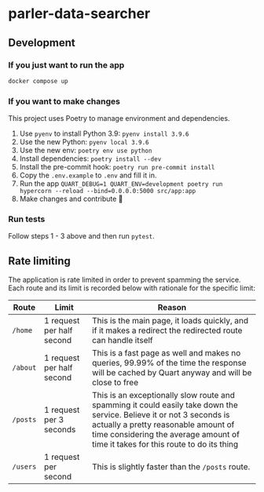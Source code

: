 # parler-data-searcher

## Development

### If you just want to run the app

```sh
docker compose up
```

### If you want to make changes

This project uses Poetry to manage environment and dependencies.

1. Use `pyenv` to install Python 3.9: `pyenv install 3.9.6`
1. Use the new Python: `pyenv local 3.9.6`
1. Use the new env: `poetry env use python`
1. Install dependencies: `poetry install --dev`
1. Install the pre-commit hook: `poetry run pre-commit install`
1. Copy the `.env.example` to `.env` and fill it in.
1. Run the app `QUART_DEBUG=1 QUART_ENV=development poetry run hypercorn --reload --bind=0.0.0.0:5000 src/app:app`
1. Make changes and contribute 🙌

### Run tests

Follow steps 1 - 3 above and then run `pytest`.


## Rate limiting

The application is rate limited in order to prevent spamming the service. Each route and its limit is recorded below with rationale for the specific limit:

| Route | Limit | Reason |
| --- | --- | --- |
| `/home` | 1 request per half second | This is the main page, it loads quickly, and if it makes a redirect the redirected route can handle itself |
| `/about` | 1 request per half second | This is a fast page as well and makes no queries, 99.99% of the time the response will be cached by Quart anyway and will be close to free |
| `/posts` | 1 request per 3 seconds | This is an exceptionally slow route and spamming it could easily take down the service. Believe it or not 3 seconds is actually a pretty reasonable amount of time considering the average amount of time it takes for this route to do its thing |
| `/users` | 1 request per second | This is slightly faster than the `/posts` route. |
